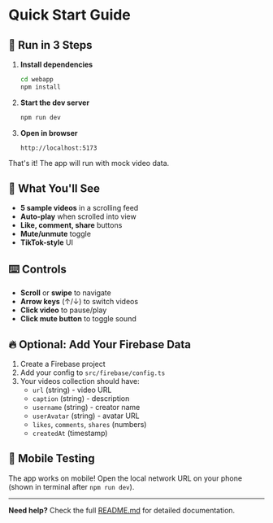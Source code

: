 # Quick Start Guide

## 🚀 Run in 3 Steps

1. **Install dependencies**
   ```bash
   cd webapp
   npm install
   ```

2. **Start the dev server**
   ```bash
   npm run dev
   ```

3. **Open in browser**
   ```
   http://localhost:5173
   ```

That's it! The app will run with mock video data.

## 🎥 What You'll See

- **5 sample videos** in a scrolling feed
- **Auto-play** when scrolled into view
- **Like, comment, share** buttons
- **Mute/unmute** toggle
- **TikTok-style** UI

## ⌨️ Controls

- **Scroll** or **swipe** to navigate
- **Arrow keys** (↑/↓) to switch videos
- **Click video** to pause/play
- **Click mute button** to toggle sound

## 🔥 Optional: Add Your Firebase Data

1. Create a Firebase project
2. Add your config to `src/firebase/config.ts`
3. Your videos collection should have:
   - `url` (string) - video URL
   - `caption` (string) - description
   - `username` (string) - creator name
   - `userAvatar` (string) - avatar URL
   - `likes`, `comments`, `shares` (numbers)
   - `createdAt` (timestamp)

## 📱 Mobile Testing

The app works on mobile! Open the local network URL on your phone (shown in terminal after `npm run dev`).

---

**Need help?** Check the full [README.md](README.md) for detailed documentation.


